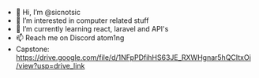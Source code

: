 - 👋 Hi, I’m @sicnotsic
- 👀 I’m interested in computer related stuff
- 🌱 I’m currently learning react, laravel and API's
- 📫 Reach me on Discord atom1ng
- Capstone: https://drive.google.com/file/d/1NFpPDfihHS63JE_RXWHgnar5hQCItxOi/view?usp=drive_link
<!---
sicnotsic/sicnotsic is a ✨ special ✨ repository because its `README.md` (this file) appears on your GitHub profile.
You can click the Preview link to take a look at your changes.
--->
